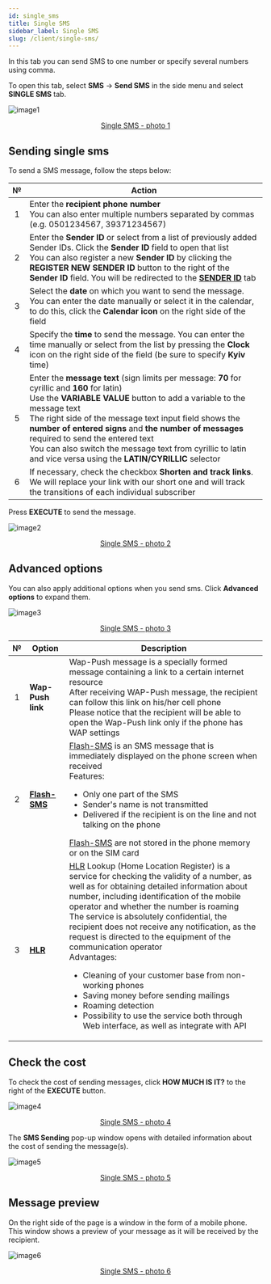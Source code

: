 ```yaml
---
id: single_sms
title: Single SMS
sidebar_label: Single SMS
slug: /client/single-sms/
---
```


In this tab you can send SMS to one number or specify several numbers using comma.

To open this tab, select **SMS** → **Send SMS** in the side menu and select **SINGLE SMS** tab.

![image1](/img/en/client_send_sms_single_sms/image1.png "Single SMS") <center><u>Single SMS - photo 1</u></center>

## Sending single sms

To send a SMS message, follow the steps below:

|  №  | Action |
| :-: | ------ |
| 1 | Enter the **recipient phone number** <br/> You can also enter multiple numbers separated by commas (e.g. 0501234567, 39371234567) |
| 2 | Enter the **Sender ID** or select from a list of previously added Sender IDs. Click the **Sender ID** field to open that list <br/> You can also register a new **Sender ID** by clicking the **REGISTER NEW SENDER ID** button to the right of the **Sender ID** field. You will be redirected to the [**SENDER ID**](sender_id.md) tab |
| 3 | Select the **date** on which you want to send the message. You can enter the date manually or select it in the calendar, to do this, click the **Calendar icon** on the right side of the field |
| 4 | Specify the **time** to send the message. You can enter the time manually or select from the list by pressing the **Clock** icon on the right side of the field (be sure to specify **Kyiv** time) |
| 5 | Enter the **message text** (sign limits per message: **70** for cyrillic and **160** for latin) <br/> Use the **VARIABLE VALUE** button to add a variable to the message text <br/> The right side of the message text input field shows the **number of entered signs** and **the number of messages** required to send the entered text <br/> You can also switch the message text from cyrillic to latin and vice versa using the **LATIN/CYRILLIC** selector |
| 6 | If necessary, check the checkbox **Shorten and track links**. We will replace your link with our short one and will track the transitions of each individual subscriber |

Press **EXECUTE** to send the message.

![image2](/img/en/client_send_sms_single_sms/image2.png "Single SMS") <center><u>Single SMS - photo 2</u></center>

## Advanced options

You can also apply additional options when you send sms. Click **Advanced options** to expand them.

![image3](/img/en/client_send_sms_single_sms/image3.png "Single SMS") <center><u>Single SMS - photo 3</u></center>

|  №  | Option | Description |
| :-: | ------ | ----------- |
| 1 | **Wap-Push link** | Wap-Push message is a specially formed message containing a link to a certain internet resource <br/> After receiving WAP-Push message, the recipient can follow this link on his/her cell phone <br/> Please notice that the recipient will be able to open the Wap-Push link only if the phone has WAP settings |
| 2 | [**Flash-SMS**](../send_sms/voice_mailing.md) | [Flash-SMS](../send_sms/voice_mailing.md) is an SMS message that is immediately displayed on the phone screen when received <br/> Features: <ul><li>Only one part of the SMS</li><li>Sender's name is not transmitted</li><li>Delivered if the recipient is on the line and not talking on the phone</li></ul> [Flash-SMS](../send_sms/voice_mailing.md) are not stored in the phone memory or on the SIM card |
| 3 | [**HLR**](../hlr/hlr.md) | [HLR](../hlr/hlr.md) Lookup (Home Location Register) is a service for checking the validity of a number, as well as for obtaining detailed information about number, including identification of the mobile operator and whether the number is roaming <br/> The service is absolutely confidential, the recipient does not receive any notification, as the request is directed to the equipment of the communication operator <br/> Advantages: <ul><li>Cleaning of your customer base from non-working phones</li><li>Saving money before sending mailings</li><li>Roaming detection</li><li>Possibility to use the service both through Web interface, as well as integrate with API</li></ul> |

## Check the cost

To check the cost of sending messages, click **HOW MUCH IS IT?** to the right of the **EXECUTE** button.

![image4](/img/en/client_send_sms_single_sms/image4.png "Single SMS") <center><u>Single SMS - photo 4</u></center>

The **SMS Sending** pop-up window opens with detailed information about the cost of sending the message(s).

![image5](/img/en/client_send_sms_single_sms/image5.png "Single SMS") <center><u>Single SMS - photo 5</u></center>

## Message preview

On the right side of the page is a window in the form of a mobile phone. This window shows a preview of your message as it will be received by the recipient.

![image6](/img/en/client_send_sms_single_sms/image6.png "Single SMS") <center><u>Single SMS - photo 6</u></center>

